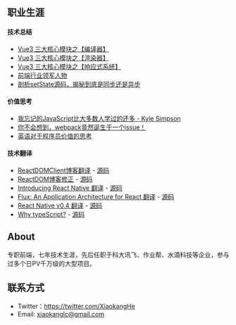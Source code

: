 ## 职业生涯

#### 技术总结
* [Vue3 三大核心模块之【编译器】](https://github.com/hexiaokang/Blog/issues/18)
* [Vue3 三大核心模块之【渲染器】](https://github.com/hexiaokang/Blog/issues/16)
* [Vue3 三大核心模块之【响应式系统】](https://github.com/hexiaokang/Blog/issues/17)
* [前端行业领军人物](https://github.com/hexiaokang/Blog/issues/4)
* [剖析setState源码，揭秘到底是同步还是异步](https://github.com/hexiaokang/Blog/issues/2)

#### 价值思考
* [我忘记的JavaScript比大多数人学过的还多 - Kyle Simpson](https://github.com/hexiaokang/Blog/issues/11)
* [你不会想到，webpack竟然诞生于一个issue！](https://github.com/hexiaokang/Blog/issues/15)
* [英语对于程序员价值的思考](https://github.com/hexiaokang/Blog/issues/9)

#### 技术翻译
* [ReactDOMClient博客翻译](https://zh-hansreactjs-n35mvh7mj-fbopensource.vercel.app/docs/react-dom-client.html) - [源码](https://github.com/reactjs/zh-hans.reactjs.org/pull/900/commits)
* [ReactDOM博客修正](https://zh-hansreactjs-33qpuuxei-fbopensource.vercel.app/docs/react-dom.html) - [源码](https://github.com/reactjs/zh-hans.reactjs.org/pull/901)
* [Introducing React Native 翻译](https://zh-hans.reactjs.org/blog/2015/03/26/introducing-react-native.html) - [源码](https://github.com/reactjs/zh-hans.reactjs.org/pull/904)
* [Flux: An Application Architecture for React 翻译](https://zh-hans.reactjs.org/blog/2014/05/06/flux.html) - [源码](https://github.com/reactjs/zh-hans.reactjs.org/pull/916)
* [React Native v0.4 翻译](https://zh-hans.reactjs.org/blog/2015/04/17/react-native-v0.4.html) - [源码](https://github.com/reactjs/zh-hans.reactjs.org/pull/925)
* [Why typeScript?](https://www.typescriptlang.org/zh/why-create-typescript) - [源码](https://github.com/microsoft/TypeScript-Website-Localizations/pull/169)

## About
专职前端，七年技术生涯，先后任职于科大讯飞、作业帮、水滴科技等企业，参与过多个日PV千万级的大型项目。

## 联系方式
* Twitter：https://twitter.com/XiaokangHe
* Email: xiaokanglc@gmail.com
